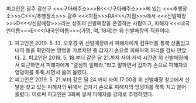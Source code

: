 피고인은 광주 광산구 <<<구아래주소>>>B<<</구아래주소>>>에 있는 <<<추행장소>>>C<<</추행장소>>> 광주 <<<지점>>>RA<<</지점>>>에서 <<<신발매장>>>D<<</신발매장>>>라는 상호의 신발매장을 운영하는 사람이고, 피해자 <<<내국인이름>>>E<<</내국인이름>>>(가명, 여, 18세)는 위 신발매장의 직원이다.
1. 피고인은 2019. 5. 13. 오후경 위 신발매장에서 피해자에게 컴퓨터를 통해 상품입고 내역 등을 확인하는 방법을 가르치던 중 갑자기 손으로 피해자의 허리를 감싸 안았다. 2. 피고인은 2019. 5. 18.부터 같은 달 21.까지 사이 저녁 시간경 위 신발매장에서 퇴근하면서 피해자에게 "열심히 일해라."라고 말하면서 갑자기 손으로 피해자의 엉덩이를 툭툭 치면서 쓸어 올렸다.
3. 피고인은 2019. 5. 21.부터 같은 달 24.까지 사이 17:00경 위 신발매장 창고에서 신발을 찾고 있는 피해자의 뒤에서 갑자기 손으로 피해자의 엉덩이를 툭툭 치고 쓸어 올렸다.
이로써 피고인은 3회에 걸쳐 피해자를 강제로 추행하였다.
